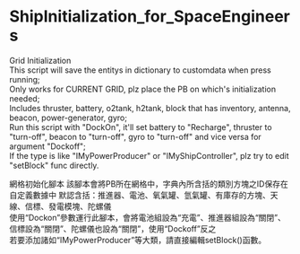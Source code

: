 # ShipInitialization_for_SpaceEngineers
Grid Initialization  
This script will save the entitys in dictionary to customdata when press running;  
Only works for CURRENT GRID, plz place the PB on which's initialization needed;  
Includes thruster, battery, o2tank, h2tank, block that has inventory, antenna, beacon, power-generator, gyro;  
Run this script with "DockOn", it'll set battery to "Recharge", thruster to "turn-off", beacon to "turn-off", gyro to "turn-off" and vice versa for argument "Dockoff";  
If the type is like "IMyPowerProducer" or "IMyShipController", plz try to edit "setBlock" func directly.  
  
  
網格初始化腳本
該腳本會將PB所在網格中，字典內所含括的類別方塊之ID保存在自定義數據中
默認含括：推進器、電池、氧氣罐、氫氣罐、有庫存的方塊、天線、信標、發電模塊、陀螺儀  
使用“Dockon”參數運行此腳本，會將電池組設為“充電”、推進器組設為“關閉”、信標設為“關閉”、陀螺儀也設為“關閉”，使用“Dockoff”反之  
若要添加諸如“IMyPowerProducer”等大類，請直接編輯setBlock()函數。

